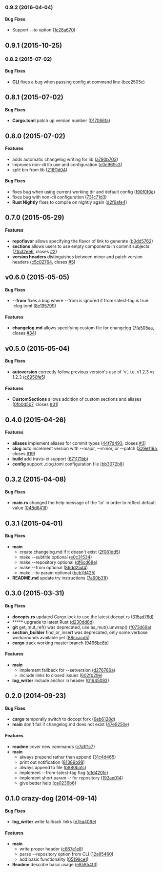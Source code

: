 <a name="0.9.2"></a>
### 0.9.2 (2016-04-04)


#### Bug Fixes

*   Support --to option ([1e28a670](https://github.com/clog-tool/clog-cli/commit/1e28a6705883fe4a74ba825c00e4722ebec22bec))


<a name="0.9.1"></a>
## 0.9.1 (2015-10-25)


<a name="0.8.2"></a>
### 0.8.2 (2015-07-02)


#### Bug Fixes

* **CLI**  fixes a bug when passing config at command line ([bee2505c](https://github.com/thoughtram/clog/commit/bee2505c20469b48916432c913e15397ef4bb62e))



<a name="0.8.1"></a>
## 0.8.1 (2015-07-02)


#### Bug Fixes

* **Cargo.toml**  patch up version number ([017066fa](https://github.com/thoughtram/clog/commit/017066fa5fd63d33b885cacfc6500b67edb68d2d))



<a name="0.8.0"></a>
## 0.8.0 (2015-07-02)


#### Features

*   adds automatic changelog writing for lib ([a790b703](https://github.com/thoughtram/clog/commit/a790b7034119f49ddff3464b2a3fb81ac20c6744))
*   improves non-cli lib use and configuration ([c0e969c3](https://github.com/thoughtram/clog/commit/c0e969c335bebbe1aa79269c5e05680b09f77fcf))
*   split bin from lib ([218f1d04](https://github.com/thoughtram/clog/commit/218f1d047309a66c3cd132e762df3b2b9f22a5f7))

#### Bug Fixes

*   fixes bug when using current working dir and default config ([f90f0f0e](https://github.com/thoughtram/clog/commit/f90f0f0ebf567f59469f64186440231cf84c130e))
*   fixes bug with non-cli configuration ([731c71d3](https://github.com/thoughtram/clog/commit/731c71d39aab95cc8667e8a42218f821425c3d88))
* **Rust Nightly**  fixes to compile on nightly again ([d2f9afe4](https://github.com/thoughtram/clog/commit/d2f9afe41734ee3a62e645fc3510c1d9c4a5e72b))



<a name="0.7.0"></a>
## 0.7.0 (2015-05-29)


#### Features

* **repoflavor**  allows specifying the flavor of link to generate ([b3dd5762](https://github.com/thoughtram/clog/commit/b3dd5762544f05b7ed7da5dc67d9d17ba80332ff))
* **sections**  allows users to use empty components in commit subjects ([71b32ee6](https://github.com/thoughtram/clog/commit/71b32ee6776d9f05771ee884b12c25d98a7eb59f), closes [#2](https://github.com/thoughtram/clog/issues/2))
* **version headers**  distinguishes between minor and patch version headers ([c5c02764](https://github.com/thoughtram/clog/commit/c5c02764bc715dbf6cc758f7b628b29036ad8e80), closes [#5](https://github.com/thoughtram/clog/issues/5))



<a name="v0.6.0"></a>
## v0.6.0 (2015-05-05)


#### Bug Fixes

* **--from**  fixes a bug where --from is ignored if from-latest-tag is true .clog.toml ([8e195799](https://github.com/thoughtram/clog/commit/8e1957995788e241626cd620f1117b75d8bff3ce))

#### Features

* **changelog.md**  allows specifying custom file for changelog ([7fa505aa](https://github.com/thoughtram/clog/commit/7fa505aa918832fb2301570c365201cb93ea84ac), closes [#34](https://github.com/thoughtram/clog/issues/34))



<a name="v0.5.0"></a>
## v0.5.0 (2015-05-04)


#### Bug Fixes

* **autoversion**  correctly follow previous version's use of 'v', i.e. v1.2.3 vs 1.2.3 ([c6950fe5](https://github.com/thoughtram/clog/commit/c6950fe5baee959ee18ea2a07e3b5a8cbe5e3716))

#### Features

* **CustomSections**  allows addition of custom sections and aliases ([0fb0d5b7](https://github.com/thoughtram/clog/commit/0fb0d5b7e5189ce60b1effdb04ee7ac50b987ef4), closes [#31](https://github.com/thoughtram/clog/issues/31))



<a name="v0.4.0"></a>
## 0.4.0 (2015-04-26)


#### Features

* **aliases**  implement aliases for commit types ([44f7d493](https://github.com/thoughtram/clog/commit/44f7d49389cfae40ad09033c6deaf54852d75d70), closes [#3](https://github.com/thoughtram/clog/issues/3))
* **clog**  auto increment version with --major, --minor, or --patch ([329e119a](https://github.com/thoughtram/clog/commit/329e119a0326e54cdf4d669b58f835ebb111d47f), closes [#19](https://github.com/thoughtram/clog/issues/19))
* **build**  add travis-ci support ([671171bb](https://github.com/thoughtram/clog/commit/671171bbda6d3647e0118695b5282b3ed27270ee))
* **config**  support .clog.toml configuration file ([bb3072b8](https://github.com/thoughtram/clog/commit/bb3072b80416fb3c874845360e9d46704cd53c79))



<a name="0.3.2"></a>
## 0.3.2 (2015-04-08)


#### Bug Fixes

* **main.rs**  changed the help message of the 'to' in order to reflect default value ([048d6418](https://github.com/thoughtram/clog/commit/048d6418b655153facc9dcbbf93b1ada9d0f3b42))



<a name="0.3.1"></a>
## 0.3.1 (2015-04-01)


#### Bug Fixes

* **main**
  *  create changelog.md if it doesn't exist ([2f081dd5](https://github.com/thoughtram/clog/commit/2f081dd51f3205d96d0dae1d4818944c8e930318))
  *  make --subtitle optional ([e0c31534](https://github.com/thoughtram/clog/commit/e0c31534000cef4b8e64e382ba725ebd0dbfe7b3))
  *  make --repository optional ([df6cd68e](https://github.com/thoughtram/clog/commit/df6cd68ef3635d57f5cc08d7f57c12d3a3bf3e38))
  *  make --from optional ([86dd25d4](https://github.com/thoughtram/clog/commit/86dd25d477c27b1f2bd6889368f4a28c66edb6b0))
  *  make --to param optional ([bcb7d425](https://github.com/thoughtram/clog/commit/bcb7d425b4b4524bf548d3a3332dcd53beef0ecf))
* **README.md**  update try instructions ([7a90b31f](https://github.com/thoughtram/clog/commit/7a90b31fb5d4ba667d6dcc7c433ed31b1427b716))



## 0.3.0 (2015-03-31)


#### Bug Fixes


* **docopts.rs**  updated Cargo.lock to use the latest docopt.rs ([315ad76d](https://github.com/thoughtram/clog/commit/315ad76d238858a7bcae305dc627eb20b9b2c3c0))
* *****  upgrade to latest Rust ([d230dd8d](https://github.com/thoughtram/clog/commit/d230dd8d323cc0edaebaa55e6a4b0e6a93e527ef))
* **git**  get_mut_ref() was deprecated, use as_mut().unwrap() ([f073d69a](https://github.com/thoughtram/clog/commit/f073d69a0bc6c3c87fee4375dfc49211fdab6b44))
* **section_builder**  find_or_insert was deprecated, only some verbose workarounds available yet ([88ccacd5](https://github.com/thoughtram/clog/commit/88ccacd5bd559e8af996f3e67a5d58fe31b3f87c))
* **cargo**  track working master branch ([9496bc8b](https://github.com/thoughtram/clog/commit/9496bc8b7752d248c1781fbcbff0b969a10defe0))

#### Features


* **main**
  *  implement fallback for --setversion ([d276786a](https://github.com/thoughtram/clog/commit/d276786a383813337a82b0a1f5e72333443517ab))
  *  include links to closed issues ([602fb29e](https://github.com/thoughtram/clog/commit/602fb29e90aa2c87b14c395b11b3bbbf7ca0a69b))
* **log_writer**  include anchor in header ([01645092](https://github.com/thoughtram/clog/commit/01645092893fcfb10d22c76624ce8ca493bf282d))



## 0.2.0 (2014-09-23)


#### Bug Fixes


* **cargo**  temporally switch to docopt fork ([6eb6128d](https://github.com/thoughtram/clog/commit/6eb6128d3d8a0c894c23a0e6c1fe6f2baa1d6464))
* **main**  don't fail if changelog.md does not exist ([47e9250e](https://github.com/thoughtram/clog/commit/47e9250ec15dd5a7e81804b05c2ae50b79bc9ce8))

#### Features


* **readme**  cover new commands ([c7a1f1c7](https://github.com/thoughtram/clog/commit/c7a1f1c7e71d49bc5b1e43848a82a9697aeacd8f))
* **main**
  *  always prepend rather than append ([31c4d465](https://github.com/thoughtram/clog/commit/31c4d465285c4baa2a9f86fa66da5944ebbff49a))
  *  print out notification ([81389b98](https://github.com/thoughtram/clog/commit/81389b980702684275789a7afd23425eeac92ba7))
  *  always append to file ([b880ba1c](https://github.com/thoughtram/clog/commit/b880ba1c9d93aaa8f08a1ee7b3b88aaa819be133))
  *  implement --from-latest-tag flag ([dfd420fc](https://github.com/thoughtram/clog/commit/dfd420fcee1695d2498ca2f1cc02d55c8e9503e9))
  *  implement short param -r for repository ([192ae014](https://github.com/thoughtram/clog/commit/192ae0144eafe9c06e138c7609fd95c7d0521cd4))
  *  give better help ([ca0236b6](https://github.com/thoughtram/clog/commit/ca0236b6243994f3c2d1c8eb2ff6a7e9696bb63c))



## 0.1.0 crazy-dog (2014-09-14)


#### Bug Fixes


* **log_writer**  write fallback links ([e7ea409e](https://github.com/thoughtram/clog/commit/e7ea409e0daca6fc6e95a6c965876813e93ce685))

#### Features


* **main**
  *  write proper header ([c667e1e8](https://github.com/thoughtram/clog/commit/c667e1e889d7c875a322e6431637b4679c48874e))
  *  parse --repository option from CLI ([12a85460](https://github.com/thoughtram/clog/commit/12a85460a3149a9dea6510e9ee9bb648960be217))
  *  add basic functionality ([05199ce1](https://github.com/thoughtram/clog/commit/05199ce128315f03204a3fc4722440a753bfdccc))
* **Readme**  describe basic usage ([e85854f3](https://github.com/thoughtram/clog/commit/e85854f3840e8b77b0a385200bb17ea0ea6b75ab))
